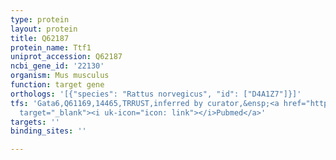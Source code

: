 ```yaml
---
type: protein
layout: protein
title: Q62187
protein_name: Ttf1
uniprot_accession: Q62187
ncbi_gene_id: '22130'
organism: Mus musculus
function: target gene
orthologs: '[{"species": "Rattus norvegicus", "id": ["D4A1Z7"]}]'
tfs: 'Gata6,Q61169,14465,TRRUST,inferred by curator,&ensp;<a href="https://www.ncbi.nlm.nih.gov/pubmed/?term=9915795%5Buid%5D+OR+29087512%5Buid%5D"
  target="_blank"><i uk-icon="icon: link"></i>Pubmed</a>'
targets: ''
binding_sites: ''

---
```

